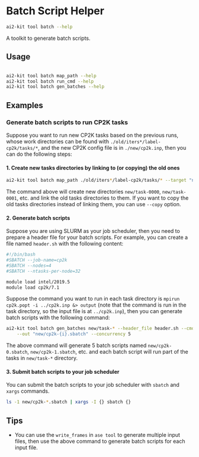 # Batch Script Helper
```bash
ai2-kit tool batch --help
```

A toolkit to generate batch scripts.

## Usage

```bash

ai2-kit tool batch map_path --help
ai2-kit tool batch run_cmd --help
ai2-kit tool batch gen_batches --help
```

## Examples

### Generate batch scripts to run CP2K tasks

Suppose you want to run new CP2K tasks based on the previous runs, whose work directories can be found with `./old/iters*/label-cp2k/tasks/*`, and the new CP2K config file is in `./new/cp2k.inp`, then you can do the following steps:

#### 1. Create new tasks directories by linking to (or copying) the old ones

```bash
ai2-kit tool batch map_path ./old/iters*/label-cp2k/tasks/* --target "new/task-{i:04d}"
```
The command above will create new directories `new/task-0000`, `new/task-0001`, etc. and link the old tasks directories to them. If you want to copy the old tasks directories instead of linking them, you can use `--copy` option.

#### 2. Generate batch scripts

Suppose you are using SLURM as your job scheduler, then you need to prepare a header file for your batch scripts. For example, you can create a file named `header.sh` with the following content:

```bash
#!/bin/bash
#SBATCH --job-name=cp2k
#SBATCH --nodes=4
#SBATCH --ntasks-per-node=32

module load intel/2019.5
module load cp2k/7.1
```

Suppose the command you want to run in each task directory is `mpirun cp2k.popt -i ../cp2k.inp &> output` 
(note that the command is run in the task directory, so the input file is at `../cp2k.inp`),
then you can generate batch scripts with the following command:

```bash
ai2-kit tool batch gen_batches new/task-* --header_file header.sh --cmd "mpirun cp2k.popt -i ../cp2k.inp &> output" \
    --out "new/cp2k-{i}.sbatch" --concurrency 5
```

The above command will generate 5 batch scripts named `new/cp2k-0.sbatch`, `new/cp2k-1.sbatch`, etc. and each batch script will run part of the tasks in `new/task-*` directory. 

#### 3. Submit batch scripts to your job scheduler
You can submit the batch scripts to your job scheduler with `sbatch` and `xargs` commands.
```bash
ls -1 new/cp2k-*.sbatch | xargs -I {} sbatch {}
```

## Tips

* You can use the `write_frames` in `ase tool` to generate multiple input files, then use the above command to generate batch scripts for each input file.

